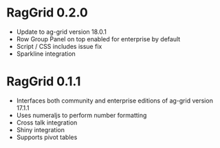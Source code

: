 # RagGrid 0.2.0

* Update to ag-grid version 18.0.1
* Row Group Panel on top enabled for enterprise by default
* Script / CSS includes issue fix
* Sparkline integration


# RagGrid 0.1.1

* Interfaces both community and enterprise editions of ag-grid version 17.1.1
* Uses numeraljs to perform number formatting
* Cross talk integration
* Shiny integration
* Supports pivot tables